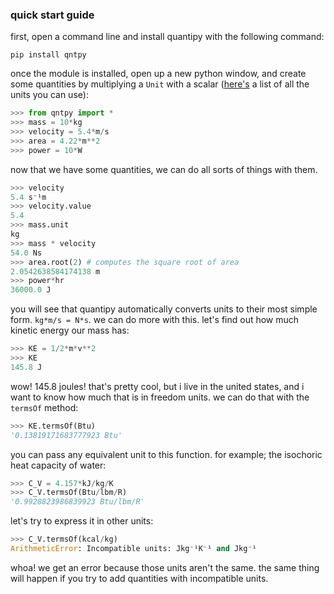 ### quick start guide
first, open a command line and install quantipy with the following command:
```
pip install qntpy
```
once the module is installed, open up a new python window, and create some quantities by multiplying a `Unit` with a scalar ([here's](units.md) a list of all the units you can use): 
```py
>>> from qntpy import *
>>> mass = 10*kg
>>> velocity = 5.4*m/s
>>> area = 4.22*m**2
>>> power = 10*W
```
now that we have some quantities, we can do all sorts of things with them.
```py
>>> velocity
5.4 s⁻¹m
>>> velocity.value
5.4
>>> mass.unit
kg
>>> mass * velocity
54.0 Ns
>>> area.root(2) # computes the square root of area
2.0542638584174138 m
>>> power*hr
36000.0 J
```
you will see that quantipy automatically converts units to their most simple form. `kg*m/s = N*s`. we can do more with this. let's find out how much kinetic energy our mass has:
```py
>>> KE = 1/2*m*v**2
>>> KE
145.8 J
```
wow! 145.8 joules! that's pretty cool, but i live in the united states, and i want to know how much that is in freedom units. we can do that with the `termsOf` method:
```py
>>> KE.termsOf(Btu)
'0.13819171683777923 Btu'
```
you can pass any equivalent unit to this function. for example; the isochoric heat capacity of water:
```py
>>> C_V = 4.157*kJ/kg/K
>>> C_V.termsOf(Btu/lbm/R)
'0.9928823986839923 Btu/lbm/R'
```
let's try to express it in other units:
```py
>>> C_V.termsOf(kcal/kg)
ArithmeticError: Incompatible units: Jkg⁻¹K⁻¹ and Jkg⁻¹
```
whoa! we get an error because those units aren't the same. the same thing will happen if you try to add quantities with incompatible units.
